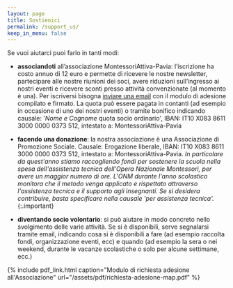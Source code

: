 ```yaml
---
layout: page
title: Sostienici
permalink: /support_us/
keep_in_menu: false
---
```


Se vuoi aiutarci puoi farlo in tanti modi:

* **associandoti** all’associazione MontessoriAttiva-Pavia: l’iscrizione ha costo annuo di 12 euro e permette di ricevere le nostre newsletter, partecipare alle nostre riunioni dei soci, avere riduzioni sull’ingresso ai nostri eventi e ricevere sconti presso attività convenzionate (al momento è una). Per iscriversi bisogna [inviare una email](mailto:comunicazioni@montessoriattiva-pavia.it) con il modulo di adesione compilato e firmato. La quota può essere pagata in contanti (ad esempio in occasione di uno dei nostri eventi) o tramite bonifico indicando causale: '*Nome e Cognome* quota socio ordinario', IBAN: IT10 X083 8611 3000 0000 0373 512, intestato a: MontessoriAttiva-Pavia

* **facendo una donazione**: la nostra associazione è una Associazione di Promozione Sociale. Causale: Erogazione liberale, IBAN: IT10 X083 8611 3000 0000 0373 512, intestato a: MontessoriAttiva-Pavia. *In particolare da quest'anno stiamo raccogliendo fondi per sostenere la scuola nella spesa dell'assistenza tecnica dell'Opera Nazionale Montessori, per avere un maggior numero di ore. L'ONM durante l'anno scolastico monitora che il metodo venga applicato e rispettato attraverso l'assistenza tecnica e il supporto agli insegnanti. Se si desidera contribuire, basta specificare nella causale 'per assistenza tecnica'.*{:.important}

* **diventando socio volontario**: si può aiutare in modo concreto nello svolgimento delle varie attività. Se si è disponibili, serve segnalarsi tramite email, indicando cosa si è disponibili a fare (ad esempio raccolta fondi, organizzazione eventi, ecc) e quando (ad esempio la sera o nei weekend, durante le vacanze scolastiche o solo per alcune settimane, ecc.)



{% include pdf_link.html caption="Modulo di richiesta adesione all'Associazione" url="/assets/pdf/richiesta-adesione-map.pdf" %}
